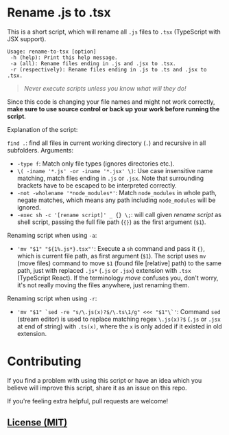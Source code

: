 # Rename .js to .tsx

This is a short script, which will rename all `.js` files to `.tsx` (TypeScript with JSX support).

```
Usage: rename-to-tsx [option]
 -h (help): Print this help message.
 -a (all): Rename files ending in .js and .jsx to .tsx.
 -r (respectively): Rename files ending in .js to .ts and .jsx to .tsx.
```

>  *Never execute scripts unless you know what will they do!*

Since this code is changing your file names and might not work correctly, **make sure to use source control or back up your work before running the script**.

Explanation of the script:

`find .`: find all files in current working directory (`.`) and recursive in all subfolders. Arguments:

 - `-type f`: Match only file types (ignores directories etc.).
 - `\( -iname '*.js' -or -iname '*.jsx' \)`: Use case insensitive name matching, match files ending in `.js` or `.jsx`. Note that surrounding brackets have to be escaped to be interpreted correctly.
 - `-not -wholename '*node_modules*'`: Match `node_modules` in whole path, negate matches, which means any path including `node_modules` will be ignored.
 - `-exec sh -c '[rename script]' _ {} \;`: will call given *rename script* as shell script, passing the full file path (`{}`) as the first argument (`$1`).

Renaming script when using `-a`:

 - `'mv "$1" "${1%.js*}.tsx"'`: Execute a `sh` command and pass it `{}`, which is current file path, as first argument (`$1`). The script uses `mv` (move files) command to move `$1` (found file [relative] path) to the same path, just with replaced `.js*` (`.js` or `.jsx`) extension with `.tsx` (TypeScript React). If the terminology *move* confuses you, don't worry, it's not really moving the files anywhere, just renaming them.

Renaming script when using `-r`:

  - ``'mv "$1" `sed -re "s/\.js(x)?$/\.ts\1/g" <<< "$1"\`'``: Command `sed` (stream editor) is used to replace matching regex `\.js(x)?$` (`.js` or `.jsx` at end of string) with `.ts(x)`, where the `x` is only added if it existed in old extension.


# Contributing

If you find a problem with using this script or have an idea which you believe will improve this script, share it as an issue on this repo.

If you're feeling extra helpful, pull requests are welcome!

## [License (MIT)](LICENSE.md)
